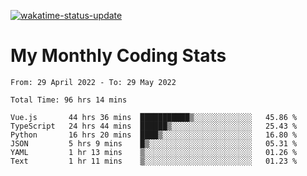 [![wakatime-status-update](https://github.com/noopurphalak/noopurphalak/workflows/wakatime-status-update/badge.svg)](https://github.com/noopurphalak/noopurphalak/actions/workflows/main.yml)

# My Monthly Coding Stats

<!--START_SECTION:waka-->

```text
From: 29 April 2022 - To: 29 May 2022

Total Time: 96 hrs 14 mins

Vue.js       44 hrs 36 mins  ███████████▒░░░░░░░░░░░░░   45.86 %
TypeScript   24 hrs 44 mins  ██████▒░░░░░░░░░░░░░░░░░░   25.43 %
Python       16 hrs 20 mins  ████▒░░░░░░░░░░░░░░░░░░░░   16.80 %
JSON         5 hrs 9 mins    █▒░░░░░░░░░░░░░░░░░░░░░░░   05.31 %
YAML         1 hr 13 mins    ▒░░░░░░░░░░░░░░░░░░░░░░░░   01.26 %
Text         1 hr 11 mins    ▒░░░░░░░░░░░░░░░░░░░░░░░░   01.23 %
```

<!--END_SECTION:waka-->
